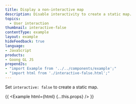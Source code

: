 ```yaml
---
title: Display a non-interactive map
description: Disable interactivity to create a static map.
topics:
  - User interaction
thumbnail: interactive-false
contentType: example
layout: example
hideFeedback: true
language:
- JavaScript
products:
- Goong GL JS
prependJs:
- "import Example from '../../components/example';"
- "import html from './interactive-false.html';"
---
```


Set `interactive: false` to create a static map.

{{ <Example html={html} {...this.props} /> }}

